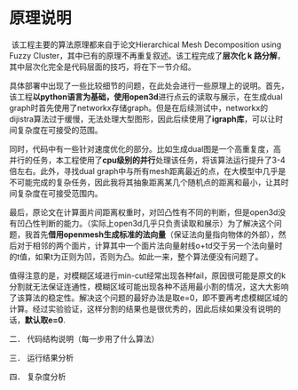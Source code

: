 # 原理说明

​		该工程主要的算法原理都来自于论文Hierarchical Mesh Decomposition using Fuzzy Cluster，其中已有的原理不再重复叙述。该工程完成了**层次化 k 路分解**，其中层次化完全是代码层面的技巧，将在下一节介绍。

​		具体部署中出现了一些比较细节的问题，在此处会进行一些原理上的说明。首先，该工程**以python语言为基础，使用open3d**进行点云的读取与展示，在生成dual graph时首先使用了networkx存储graph。但是在后续测试中，networkx的dijistra算法过于缓慢，无法处理大型图形，因此后续使用了**igraph库**，可以让时间复杂度在可接受的范围。

​		同时，代码中有一些针对速度优化的部分。比如生成dual图是一个高重复度，高并行的任务，本工程使用了**cpu级别的并行**处理该任务，将该算法运行提升了3-4倍左右。此外，寻找dual graph中与所有mesh距离最近的点，在大模型中几乎是不可能完成的复杂任务，因此我将其抽象距离某几个随机点的距离和最小，让其时间复杂度在可接受范围内。

​		最后，原论文在计算面片间距离权重时，对凹凸性有不同的判断，但是open3d没有凹凸性判断的能力。（实际上open3d几乎只负责读取和展示）为了解决这个问题，我首先**借用openmesh生成标准的法向量**（保证法向量指向物体的外部），然后对于相邻的两个面片，计算其中一个面片法向量射线o+td交于另一个法向量时的t值，如果t为正则为凹，否则为凸。如此一来，整个算法便没有问题了。

​		值得注意的是，对模糊区域进行min-cut经常出现各种fail，原因很可能是原文的k分割就无法保证连通性，模糊区域可能出现各种不适用最小割的情况，这大大影响了该算法的稳定性。解决这个问题的最好办法是取e=0，即不要再考虑模糊区域的计算。经过实验验证，这样分割的结果也是很优秀的，因此后续如果没有说明的话，**默认取e=0**.

二．  代码结构说明（每一步用了什么算法）

三．  运行结果分析

四．  复杂度分析